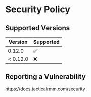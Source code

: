 # Security Policy

## Supported Versions

| Version | Supported          |
| ------- | ------------------ |
| 0.12.0   | :white_check_mark: |
| < 0.12.0 | :x:                |

## Reporting a Vulnerability

https://docs.tacticalrmm.com/security

